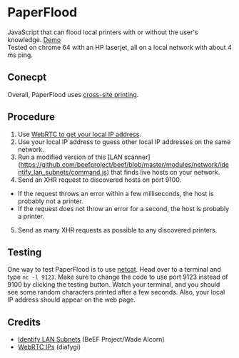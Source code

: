 # PaperFlood
JavaScript that can flood local printers with or without the user's knowledge. [Demo](https://xmb5.github.io/PaperFlood/)  
Tested on chrome 64 with an HP laserjet, all on a local network with about 4 ms ping.

## Conecpt
Overall, PaperFlood uses [cross-site printing](https://hacking-printers.net/wiki/index.php/Cross-site_printing).  

## Procedure
1. Use [WebRTC to get your local IP address](https://github.com/diafygi/webrtc-ips).
2. Use your local IP address to guess other local IP addresses on the same network.
3. Run a modified version of this [LAN scanner] (https://github.com/beefproject/beef/blob/master/modules/network/identify_lan_subnets/command.js) that finds live hosts on your network.
4. Send an XHR request to discovered hosts on port 9100.
  - If the  request throws an error within a few milliseconds, the host is probably not a printer.
  - If the request does not throw an error for a second, the host is probably a printer.
5. Send as many XHR requests as possible to any discovered printers.

## Testing
One way to test PaperFlood is to use [netcat](https://en.wikipedia.org/wiki/Netcat). Head over to a terminal and type `nc -l 9123`. Make sure to change the code to use port 9123 instead of 9100 by clicking the testing button. Watch your terminal, and you should see some random characters printed after a few seconds. Also, your local IP address should appear on the web page.

## Credits
- [Identify LAN Subnets](https://github.com/beefproject/beef/blob/master/modules/network/identify_lan_subnets/command.js) (BeEF Project/Wade Alcorn)
- [WebRTC IPs](https://github.com/diafygi/webrtc-ips) (diafygi)
